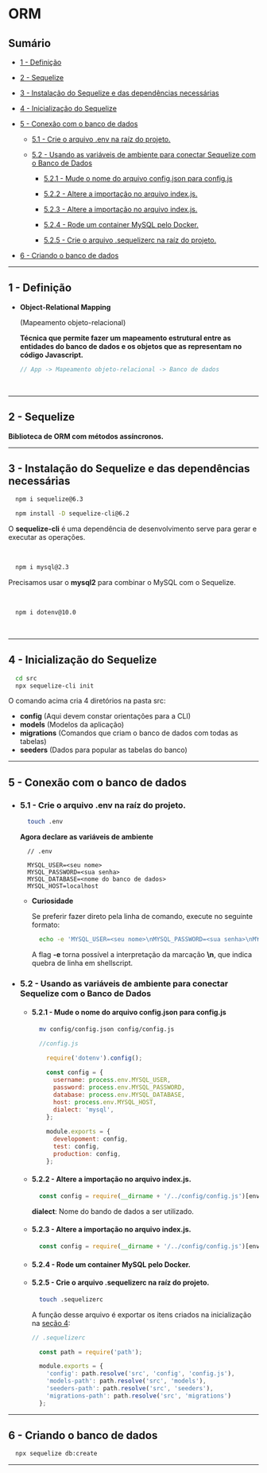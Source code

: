 # ORM

## Sumário
  - [1 - Definição](#1---definição)

  - [2 - Sequelize](#2---Sequelize)

  - [3 - Instalação do Sequelize e das dependências necessárias](#3---instalação-do-sequelize-e-das-dependências-necessárias)

  - [4 - Inicialização do Sequelize](#4---inicialização-do-sequelize)

  - [5 - Conexão com o banco de dados](#5---conexão-com-o-banco-de-dados)

    - [5.1 - Crie o arquivo .env na raíz do projeto.](#51---crie-o-arquivo-env-na-raíz-do-projeto)

    - [5.2 - Usando as variáveis de ambiente para conectar Sequelize com o Banco de Dados](#52---usando-as-variáveis-de-ambiente-para-conectar-sequelize-com-o-banco-de-dados)

      - [5.2.1 - Mude o nome do arquivo config.json para config.js](#521---mude-o-nome-do-arquivo-configjson-para-configjs)
      
      - [5.2.2 - Altere a importação no arquivo index.js.](#522---altere-a-importação-no-arquivo-indexjs)

      - [5.2.3 - Altere a importação no arquivo index.js.](#523---altere-a-importação-no-arquivo-indexjs)

      - [5.2.4 - Rode um container MySQL pelo Docker.](#524---rode-um-container-mysql-pelo-docker)

      - [5.2.5 - Crie o arquivo .sequelizerc na raíz do projeto.](#525---crie-o-arquivo-sequelizerc-na-raíz-do-projeto)

  - [6 - Criando o banco de dados](#6---criando-o-banco-de-dados)
  
---

## 1 - Definição
- <strong>Object-Relational Mapping</strong><p>(Mapeamento objeto-relacional)</p>

  <strong>
    Técnica que permite fazer um mapeamento estrutural entre as entidades do banco de dados e os objetos que as representam no código Javascript.
  </strong> 

  <br />

  ```js
  // App -> Mapeamento objeto-relacional -> Banco de dados
  ```
  <br />

---

## 2 - Sequelize
  <p>
    <strong>Biblioteca de ORM com métodos assíncronos.</strong>
  </p>

---

## 3 - Instalação do Sequelize e das dependências necessárias
```sh
  npm i sequelize@6.3
```

```sh
  npm install -D sequelize-cli@6.2
```
  <p>O <strong>sequelize-cli</strong> é uma dependência de desenvolvimento serve para gerar e executar as operações.</p>
  <br />

```sh
  npm i mysql@2.3
```
  <p>Precisamos usar o <strong>mysql2</strong> para combinar o MySQL com o Sequelize.</p>

  <br />

```sh
  npm i dotenv@10.0
```
<br />

---

## 4 - Inicialização do Sequelize

```sh
  cd src
  npx sequelize-cli init
```

<p>O comando acima cria 4 diretórios na pasta src:</p>

- <strong>config</strong> (Aqui devem constar orientações para a CLI)
- <strong>models</strong> (Modelos da aplicação)
- <strong>migrations</strong> (Comandos que criam o banco de dados com todas as tabelas)
- <strong>seeders</strong> (Dados para popular as tabelas do banco)

---

## 5 - Conexão com o banco de dados
- ### 5.1 - Crie o arquivo <strong>.env</strong> na raíz do projeto.


  ```sh
    touch .env
  ```

  <strong>Agora declare as variáveis de ambiente</strong>

  ```env
    // .env

    MYSQL_USER=<seu nome>
    MYSQL_PASSWORD=<sua senha>
    MYSQL_DATABASE=<nome do banco de dados>
    MYSQL_HOST=localhost
  ```

  - <strong>Curiosidade</strong>

    <p>Se preferir fazer direto pela linha de comando, execute no seguinte formato:</p>

    ```sh
      echo -e 'MYSQL_USER=<seu nome>\nMYSQL_PASSWORD=<sua senha>\nMYSQL_DATABASE=<nome do banco de dados>\nMYSQL_HOST=localhost' >> .env
    ```
    <p>A flag <strong>-e</strong> torna possível a interpretação da marcação <strong>\n</strong>, que indica quebra de linha em shellscript.</p>

- ### <strong>5.2 - Usando as variáveis de ambiente para conectar Sequelize com o Banco de Dados</strong>
  - #### 5.2.1 - Mude o nome do arquivo <strong>config.json</strong> para <strong>config.js</strong>
    ```sh
      mv config/config.json config/config.js
    ```

    ```js
      //config.js

        require('dotenv').config();
      
        const config = {
          username: process.env.MYSQL_USER,
          password: process.env.MYSQL_PASSWORD,
          database: process.env.MYSQL_DATABASE,
          host: process.env.MYSQL_HOST,
          dialect: 'mysql',
        };
      
        module.exports = {
          developoment: config, 
          test: config, 
          production: config, 
        };
    ```
  - #### 5.2.2 - Altere a importação no arquivo <strong>index.js</strong>.

    ```js
      const config = require(__dirname + '/../config/config.js')[env];
    ```

    <p>
      <strong>dialect</strong>: Nome do bando de dados a ser utilizado.
    </p>

  - #### 5.2.3 - Altere a importação no arquivo <strong>index.js</strong>.

    ```js
      const config = require(__dirname + '/../config/config.js')[env];
    ```
  - #### 5.2.4 - Rode um container MySQL pelo Docker.
  - #### 5.2.5 - Crie o arquivo <strong>.sequelizerc</strong> na raíz do projeto.
    ```sh
      touch .sequelizerc
    ```
    A função desse arquivo é exportar os itens criados na inicialização na [seção 4](#4---inicialização-do-sequelize):

    ```js
    // .sequelizerc

      const path = require('path');

      module.exports = {
        'config': path.resolve('src', 'config', 'config.js'),
        'models-path': path.resolve('src', 'models'),
        'seeders-path': path.resolve('src', 'seeders'),
        'migrations-path': path.resolve('src', 'migrations')
      };
    ```
---    

## 6 - Criando o banco de dados

```sh
  npx sequelize db:create
```

---